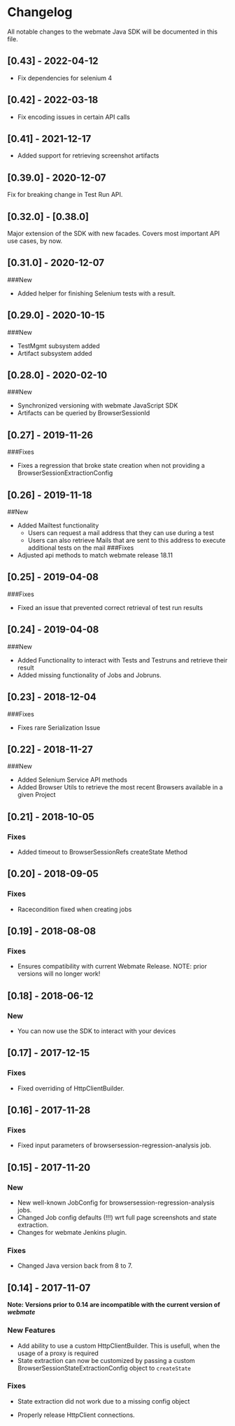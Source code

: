 # Changelog

All notable changes to the webmate Java SDK will be documented in this file.

## [0.43] - 2022-04-12
- Fix dependencies for selenium 4

## [0.42] - 2022-03-18
- Fix encoding issues in certain API calls

## [0.41] - 2021-12-17
- Added support for retrieving screenshot artifacts

## [0.39.0] - 2020-12-07

Fix for breaking change in Test Run API.

## [0.32.0] - [0.38.0] 

Major extension of the SDK with new facades. Covers most important API use cases, by now.


## [0.31.0] - 2020-12-07

###New
- Added helper for finishing Selenium tests with a result.

## [0.29.0] - 2020-10-15

###New 
- TestMgmt subsystem added
- Artifact subsystem added

## [0.28.0] - 2020-02-10

###New
- Synchronized versioning with webmate JavaScript SDK
- Artifacts can be queried by BrowserSessionId

## [0.27] - 2019-11-26

###Fixes
- Fixes a regression that broke state creation when not providing a BrowserSessionExtractionConfig


## [0.26] - 2019-11-18
##New
- Added Mailtest functionality
  - Users can request a mail address that they can use during a test
  - Users can also retrieve Mails that are sent to this address to execute additional tests on the mail
###Fixes
- Adjusted api methods to match webmate release 18.11

## [0.25] - 2019-04-08
###Fixes
- Fixed an issue that prevented correct retrieval of test run results

## [0.24] - 2019-04-08
###New
- Added Functionality to interact with Tests and Testruns and retrieve their result
- Added missing functionality of Jobs and Jobruns.



## [0.23] - 2018-12-04
###Fixes
- Fixes rare Serialization Issue


## [0.22] - 2018-11-27
###New
- Added Selenium Service API methods
- Added Browser Utils to retrieve the most recent Browsers available in a given Project

## [0.21] - 2018-10-05

### Fixes
- Added timeout to BrowserSessionRefs createState Method

## [0.20] - 2018-09-05

### Fixes
- Racecondition fixed when creating jobs

## [0.19] - 2018-08-08

### Fixes
- Ensures compatibility with current Webmate Release. NOTE: prior versions will no longer work!

## [0.18] - 2018-06-12

### New
- You can now use the SDK to interact with your devices

## [0.17] - 2017-12-15

### Fixes
- Fixed overriding of HttpClientBuilder.

## [0.16] - 2017-11-28

### Fixes
- Fixed input parameters of browsersession-regression-analysis job.

## [0.15] - 2017-11-20

### New

- New well-known JobConfig for browsersession-regression-analysis jobs.
- Changed Job config defaults (!!!) wrt full page screenshots and state extraction.
- Changes for webmate Jenkins plugin.

### Fixes

- Changed Java version back from 8 to 7.

## [0.14] - 2017-11-07

**Note: Versions prior to 0.14 are incompatible with the current version of *webmate***

### New Features
* Add ability to use a custom HttpClientBuilder. This is usefull, when the usage of a proxy is required
* State extraction can now be customized by passing a custom BrowserSessionStateExtractionConfig object to `createState`
 
### Fixes
* State extraction did not work due to a missing config object
- Properly release HttpClient connections. 

